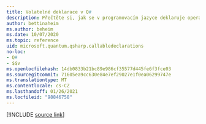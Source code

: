 ```yaml
---
title: Volatelné deklarace v Q#
description: Přečtěte si, jak se v programovacím jazyce deklaruje operace, funkce nebo volat Q# .
author: bettinaheim
ms.author: beheim
ms.date: 10/07/2020
ms.topic: reference
uid: microsoft.quantum.qsharp.callabledeclarations
no-loc:
- Q#
- $$v
ms.openlocfilehash: 14db0833b21bc89e986cf35577d445fe6f3fce03
ms.sourcegitcommit: 71605ea9cc630e84e7ef29027e1f0ea06299747e
ms.translationtype: MT
ms.contentlocale: cs-CZ
ms.lasthandoff: 01/26/2021
ms.locfileid: "98846758"
---
```

<!-- 
# Callable declarations in Q#
-->

[!INCLUDE [source link](~/includes/qsharp-language/Specifications/Language/1_ProgramStructure/3_CallableDeclarations.md)]

